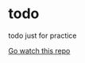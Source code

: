 # todo
todo just for practice

<a href="https://anuragchindaliya.github.io/todo/" target="_blank">Go watch this repo</a>

